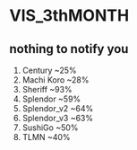 ﻿# VIS_3thMONTH
## nothing to notify you
1. Century ~25%
2. Machi Koro ~28%
3. Sheriff ~93%
4. Splendor ~59%
5. Splendor_v2 ~64%
6. Splendor_v3 ~63%
7. SushiGo ~50%
8. TLMN ~40%
